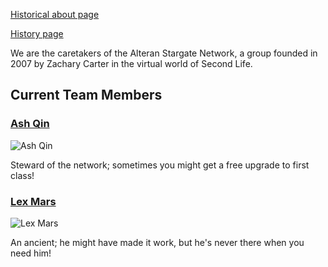 <p><a href="https://www.alpha-fox.com/oldabout/">Historical about page</a></p>
<p><a href="https://www.alpha-fox.com/asn/history">History page</a></p>

<p>We are the caretakers of the Alteran Stargate Network, a group founded in 2007 by Zachary Carter in the virtual world of Second Life.


 <h2>Current Team Members</h2>
<h3><a href="https://my.secondlife.com/ash.qin">Ash Qin</a></h3>
 <p><img src="http://images.alpha-fox.com/sl/ash.qin.png" alt="Ash Qin" title="Ash Qin" /></p>
 <p>Steward of the network; sometimes you might get a free upgrade to first class!</p>
<h3><a href="https://my.secondlife.com/lex.mars">Lex Mars</a></h3>
 <p><img src="http://images.alpha-fox.com/sl/lex.mars.png" alt="Lex Mars" title="Lex Mars" /></p>
 <p>An ancient; he might have made it work, but he's never there when you need him!</p>
 <p></p>
